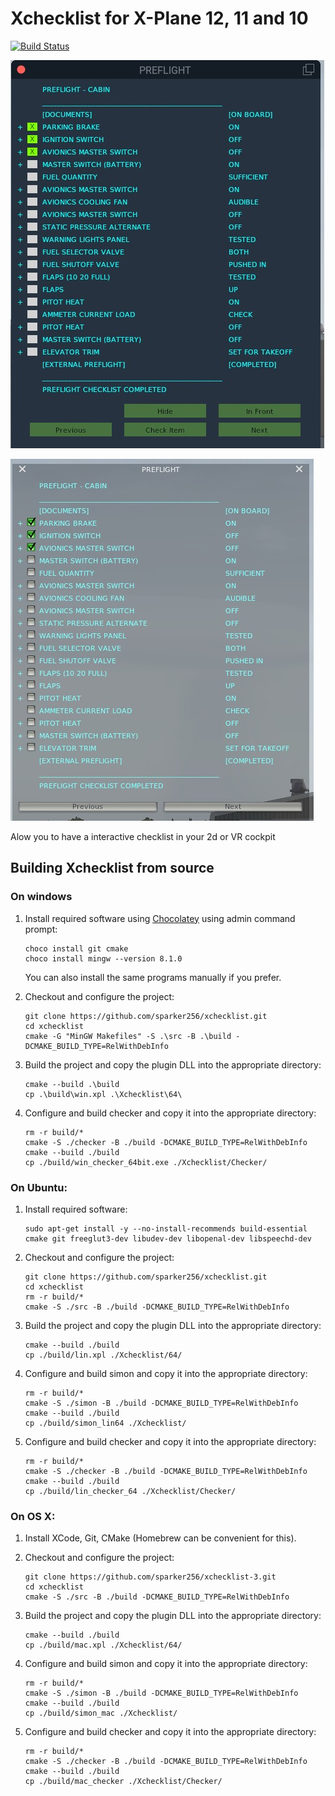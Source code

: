 Xchecklist for X-Plane 12, 11 and 10
=========================

[![Build Status](https://travis-ci.org/sparker256/xchecklist.svg)](https://travis-ci.org/sparker256/xchecklist)

![Alt text](docs/Xchecklist_GUI.jpg?raw=true "Xchecklist_GUI")

![Alt text](docs/Xchecklist_Widget.jpg?raw=true "Xchecklist_Widget")


Alow you to have a interactive checklist in your 2d or VR cockpit

## Building Xchecklist from source

### On windows

1.  Install required software using [Chocolatey](https://chocolatey.org/) using admin command prompt:

    ```
    choco install git cmake
    choco install mingw --version 8.1.0
    ```

    You can also install the same programs manually if you prefer.

2.  Checkout and configure the project:

    ```
    git clone https://github.com/sparker256/xchecklist.git
    cd xchecklist
    cmake -G "MinGW Makefiles" -S .\src -B .\build -DCMAKE_BUILD_TYPE=RelWithDebInfo
    ```

3.  Build the project and copy the plugin DLL into the appropriate directory:

    ```
    cmake --build .\build
    cp .\build\win.xpl .\Xchecklist\64\
    ```
    
4. Configure and build checker and copy it into the appropriate directory:

   ```
   rm -r build/*
   cmake -S ./checker -B ./build -DCMAKE_BUILD_TYPE=RelWithDebInfo
   cmake --build ./build
   cp ./build/win_checker_64bit.exe ./Xchecklist/Checker/
   ```    


### On Ubuntu:

1. Install required software:

   ```
   sudo apt-get install -y --no-install-recommends build-essential cmake git freeglut3-dev libudev-dev libopenal-dev libspeechd-dev

   ```

2. Checkout and configure the project:

   ```
   git clone https://github.com/sparker256/xchecklist.git
   cd xchecklist
   rm -r build/*
   cmake -S ./src -B ./build -DCMAKE_BUILD_TYPE=RelWithDebInfo
   ```

3. Build the project and copy the plugin DLL into the appropriate directory:

   ```
   cmake --build ./build
   cp ./build/lin.xpl ./Xchecklist/64/
   ```
   
4. Configure and build simon and copy it into the appropriate directory:

   ```
   rm -r build/*
   cmake -S ./simon -B ./build -DCMAKE_BUILD_TYPE=RelWithDebInfo
   cmake --build ./build
   cp ./build/simon_lin64 ./Xchecklist/
   ```   

5. Configure and build checker and copy it into the appropriate directory:

   ```
   rm -r build/*
   cmake -S ./checker -B ./build -DCMAKE_BUILD_TYPE=RelWithDebInfo
   cmake --build ./build
   cp ./build/lin_checker_64 ./Xchecklist/Checker/
   ```



### On OS X:

1. Install XCode, Git, CMake (Homebrew can be convenient for this).

2. Checkout and configure the project:

   ```
   git clone https://github.com/sparker256/xchecklist-3.git
   cd xchecklist
   cmake -S ./src -B ./build -DCMAKE_BUILD_TYPE=RelWithDebInfo
   ```

3. Build the project and copy the plugin DLL into the appropriate directory:

   ```
   cmake --build ./build
   cp ./build/mac.xpl ./Xchecklist/64/
   ```
   
4. Configure and build simon and copy it into the appropriate directory:

   ```
   rm -r build/*
   cmake -S ./simon -B ./build -DCMAKE_BUILD_TYPE=RelWithDebInfo
   cmake --build ./build
   cp ./build/simon_mac ./Xchecklist/
   ```   

5. Configure and build checker and copy it into the appropriate directory:

   ```
   rm -r build/*
   cmake -S ./checker -B ./build -DCMAKE_BUILD_TYPE=RelWithDebInfo
   cmake --build ./build
   cp ./build/mac_checker ./Xchecklist/Checker/
   ```   
